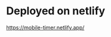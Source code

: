 # Deployed on netlify

<a href="https://mobile-timer.netlify.app/">https://mobile-timer.netlify.app/</a>
